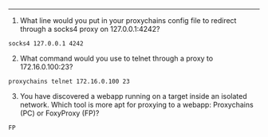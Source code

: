 
---

1. What line would you put in your proxychains config file to redirect through a socks4 proxy on 127.0.0.1:4242?

`socks4 127.0.0.1 4242`

2. What command would you use to telnet through a proxy to 172.16.0.100:23?

`proxychains telnet 172.16.0.100 23`

3. You have discovered a webapp running on a target inside an isolated network. Which tool is more apt for proxying to a webapp: Proxychains (PC) or FoxyProxy (FP)?

`FP`
